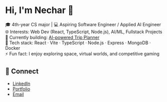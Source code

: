 # Hi, I'm Nechar 👋

🎓 4th-year CS major | 💻 Aspiring Software Engineer / Applied AI Engineer  
🌐 Interests: Web Dev (React, TypeScript, Node.js), AI/ML, Fullstack Projects  
🚀 Currently building: [AI-powered Trip Planner](#)  
📂 Tech stack: React · Vite · TypeScript · Node.js · Express · MongoDB · Docker  
⚡ Fun fact: I enjoy exploring space, virtual worlds, and competitive gaming  

## 🔗 Connect
- [LinkedIn](www.linkedin/in/necharkc)  
- [Portfolio](#)  
- [Email](#)
